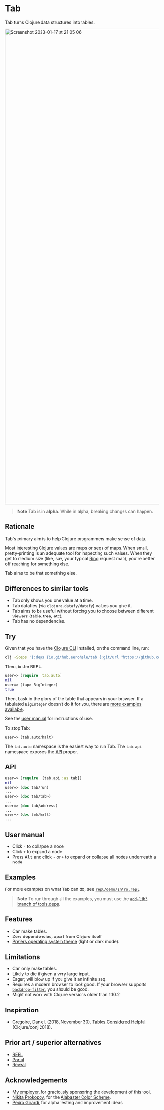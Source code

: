 # Tab

Tab turns Clojure data structures into tables.

<img width="1552" alt="Screenshot 2023-01-17 at 21 05 06" src="https://user-images.githubusercontent.com/31859/212988791-5e3a060a-2072-47ba-ba16-2981823ccb2b.png">

> **Note**
> Tab is in **alpha**. While in alpha, breaking changes can happen.

## Rationale

Tab's primary aim is to help Clojure programmers make sense of data.

Most interesting Clojure values are maps or seqs of maps. When small, pretty-printing is an adequate tool for inspecting such values. When they get to medium size (like, say, your typical [Ring](https://github.com/ring-clojure/ring) request map), you're better off reaching for something else.

Tab aims to be that something else.

## Differences to similar tools

- Tab only shows you one value at a time.
- Tab datafies (via `clojure.datafy/datafy`) values you give it.
- Tab aims to be useful without forcing you to choose between different viewers (table, tree, etc).
- Tab has no dependencies.

## Try

Given that you have the [Clojure CLI](https://clojure.org/guides/install_clojure) installed, on the command line, run:

```bash
clj -Sdeps '{:deps {io.github.eerohele/tab {:git/url "https://github.com/eerohele/tab.git" :git/sha "eb8f8f48a022f0396f320f10c28e44ffd8570590"}}}'
```

Then, in the REPL:

```clojure
user=> (require 'tab.auto)
nil
user=> (tap> BigInteger)
true
```

Then, bask in the glory of the table that appears in your browser. If a tabulated `BigInteger` doesn't do it for you, there are [more examples available](#examples).

See the [user manual](#user-manual) for instructions of use.

To stop Tab:

```clojure
user=> (tab.auto/halt)
```

The `tab.auto` namespace is the easiest way to run Tab. The `tab.api` namespace exposes the [API](#api) proper.

## API

```clojure
user=> (require '[tab.api :as tab])
nil
user=> (doc tab/run)
...
user=> (doc tab/tab>)
...
user=> (doc tab/address)
...
user=> (doc tab/halt)
...
```

## User manual

- Click `-` to collapse a node
- Click `+` to expand a node
- Press <kbd>Alt</kbd> and click `-` or `+` to expand or collapse all nodes underneath a node

## Examples

For more examples on what Tab can do, see [`repl/demo/intro.repl`](https://github.com/eerohele/tab/blob/main/repl/demo/intro.repl).

> **Note**
> To run through all the examples, you must use the [`add-lib3` branch of tools.deps](https://github.com/clojure/tools.deps/tree/add-lib3).

## Features

- Can make tables.
- Zero dependencies, apart from Clojure itself.
- [Prefers operating system theme](https://developer.mozilla.org/en-US/docs/Web/CSS/@media/prefers-color-scheme) (light or dark mode).

## Limitations

- Can only make tables.
- Likely to die if given a very large input.
- Eager; will blow up if you give it an infinite seq.
- Requires a modern browser to look good. If your browser supports [`backdrop-filter`](https://developer.mozilla.org/en-US/docs/Web/CSS/backdrop-filter), you should be good.
- Might not work with Clojure versions older than 1.10.2

## Inspiration

- Gregoire, Daniel. (2018, November 30). [Tables Considered Helpful](https://www.youtube.com/watch?v=b5UK-VHbJlQ) (Clojure/conj 2018).

## Prior art / superior alternatives

- [REBL](https://docs.datomic.com/cloud/other-tools/REBL.html)
- [Portal](https://djblue.github.io/portal/)
- [Reveal](https://vlaaad.github.io/reveal/)

## Acknowledgements

- [My employer](https://www.solita.fi), for graciously sponsoring the development of this tool.
- [Nikita Prokopov](https://github.com/tonsky), for the [Alabaster Color Scheme](https://github.com/tonsky/sublime-scheme-alabaster).
- [Pedro Girardi](https://github.com/pedrorgirardi), for alpha testing and improvement ideas.
